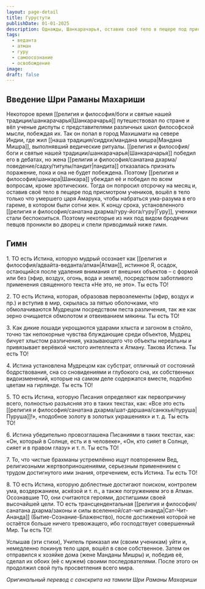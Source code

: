 ```yaml
---
layout: page-detail
title: Гурустути
publishDate: 01-01-2025
description: Однажды, Шанкарачарья, оставив своё тело в пещере под присмотром учеников, вошёл в тело только что умершего царя Амарука (чтобы изучить искусство любви, знание которого требовалось ему для победы в споре над женой пандита Мандана Мишры), в гареме которого были сотни жен. К концу срока, установленного Гуру, ученики стали беспокоиться. Поэтому некоторые из них под видом бродячих певцов проникли во дворец и спели этот гимн.
tags:
  - веданта
  - атман
  - гуру
  - самоосознание
  - освобождение
image: 
draft: false
---
```


## Введение Шри Раманы Махариши
Некоторое время [[религия и философия/боги и святые нашей традиции/шанкарачарья|Шанкарачарья]] путешествовал по стране и вёл ученые диспуты с представителями различных школ философской мысли, побеждая их. Так он попал в город Махишмати на севере Индии, где жил [[наша традиция/сиддхи/мандана мишра|Мандана Мишра]], выполнявший ведические ритуалы. [[религия и философия/боги и святые нашей традиции/шанкарачарья|Шанкарачарья]] победил его в дебатах, но жена [[религия и философия/санатана дхарма/поведение/садху/титулы/пандит|пандита]] отказалась признать поражение, пока и она не будет побеждена. Поэтому [[религия и философия/шанкара|Шанкара]] убеждал её и победил по всем вопросам, кроме эротических. Тогда он попросил отсрочку на месяц и, оставив своё тело в пещере под присмотром учеников, вошёл в тело только что умершего царя Амарука, чтобы набраться ума-разума в его гареме, в котором были сотни жен. К концу срока, установленного [[религия и философия/санатана дхарма/гуру-йога/гуру|Гуру]], ученики стали беспокоиться. Поэтому некоторые из них под видом бродячих певцов проникли во дворец и спели приводимый ниже гимн.

## Гимн
 1\. ТО есть Истина, которую мудрый осознает как [[религия и философия/адвайта-веданта/атман|Атман]], истинное Я, осадок, остающийся после удаления внимания от внешних объектов – с формой или без (эфир, воздух, огонь, вода и земля), посредством заботливого применения священного текста «Не это, не это». Ты есть ТО!

 2\. ТО есть Истина, которая, образовав первоэлементы (эфир, воздух и пр.) и вступив в мир, скрылась за пятью оболочками, что обмолачиваются Мудрецом посредством песта различения, так же как зерно очищается обмолотом и отвеиванием мякины. Ты есть ТО!

 3\. Как дикие лошади укрощаются ударами хлыста и загоном в стойло, точно так непокорные чувства блуждающие среди объектов, Мудрец бичует хлыстом различения, указывающего что объекты нереальны и привязывает верёвкой чистого интеллекта к Атману. Такова Истина. Ты есть ТО!

 4\. Истина установлена Мудрецом как субстрат, отличный от состояний бодрствования, сна со сновидениями и глубокого сна, их собственных видоизменений, которые на самом деле содержатся вместе, подобно цветам на гирлянде. Ты есть ТО!

 5\. ТО есть Истина, которую Писания определяют как первопричину всего, полностью разъясняя это в таких текстах, как: «Все это есть [[религия и философия/санатана дхарма/шат-даршана/санкхья/пуруша|Пуруша]]!», «подобное золоту в золотых украшениях» и т. д. Ты есть ТО!

 6\. Истина убедительно провозглашена Писаниями в таких текстах, как: «Он, который в Солнце, есть и в человеке», «Он, кто сияет в Солнце, сияет и в правом глазу» и т. п. Ты есть ТО!

 7\. То, что чистые брахманы устремлённо ищут повторением Вед, религиозными жертвоприношениями, серьезным применением с трудом достигнутого ими знания, отречением, есть Истина. Ты есть ТО!

 8\. ТО есть Истина, которую доблестные достигают поиском, контролем ума, воздержанием, аскёзой и т. п., а также погружением эго в Атман. Осознавшие ТО, они считаются героями, достигшими своей высочайшей цели. ТО есть трансцендентальная [[религия и философия/санатана дхарма/законы и силы вселенной/сат-чит-ананда|Сат-Чит-Ананда]] (Бытие-Сознание-Блаженство), после достижения которой не остаётся больше ничего тревожащего, ибо господствует совершенный Мир. Ты есть ТО!

 Услышав (эти стихи), Учитель приказал им (своим ученикам) уйти и, немедленно покинув тело царя, вошёл в свое собственное. Затем он отправился к хозяйке дома (жене Манданы Мишры) и, победив её, сделал их обоих (её с мужем) своими последователями. После этого он продолжил свой путь просветления всего мира.

 _Оригинальный перевод с санскрита на тамили Шри Раманы Махариши_ 
